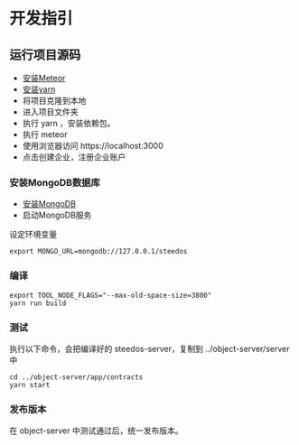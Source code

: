 # 开发指引

## 运行项目源码

- [安装Meteor](https://www.meteor.com/install)
- [安装yarn](https://yarnpkg.com/zh-Hant/)
- 将项目克隆到本地
- 进入项目文件夹
- 执行 yarn ，安装依赖包。
- 执行 meteor
- 使用浏览器访问 https://localhost:3000
- 点击创建企业，注册企业账户

### 安装MongoDB数据库

- [安装MongoDB](https://docs.mongodb.com/manual/administration/install-community/)
- 启动MongoDB服务

设定环境变量

```shell
export MONGO_URL=mongodb://127.0.0.1/steedos
```

### 编译

```shell
export TOOL_NODE_FLAGS="--max-old-space-size=3800"
yarn run build
```

### 测试

执行以下命令，会把编译好的 steedos-server，复制到 ../object-server/server 中

```shell
cd ../object-server/app/contracts
yarn start
```

### 发布版本

在 object-server 中测试通过后，统一发布版本。
